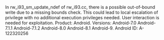 In rw_i93_sm_update_ndef of rw_i93.cc, there is a possible out-of-bound write due to a missing bounds check. This could lead to local escalation of privilege with no additional execution privileges needed. User interaction is needed for exploitation. Product: Android. Versions: Android-7.0 Android-7.1.1 Android-7.1.2 Android-8.0 Android-8.1 Android-9. Android ID: A-122320256
